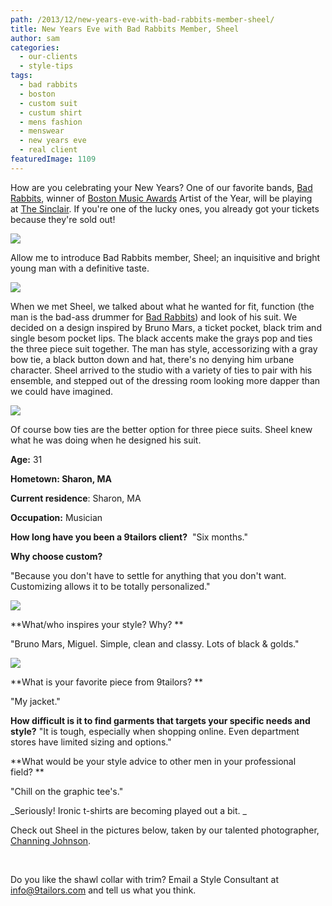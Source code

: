 ```yaml
---
path: /2013/12/new-years-eve-with-bad-rabbits-member-sheel/
title: New Years Eve with Bad Rabbits Member, Sheel
author: sam
categories: 
  - our-clients
  - style-tips
tags: 
  - bad rabbits
  - boston
  - custom suit
  - custum shirt
  - mens fashion
  - menswear
  - new years eve
  - real client
featuredImage: 1109
---
```

How are you celebrating your New Years? One of our favorite bands, [Bad Rabbits](https://www.facebook.com/BadRabbits), winner of [Boston Music Awards](http://www.bostonmusicawards.com/) Artist of the Year, will be playing at [The Sinclair](http://www.sinclaircambridge.com/). If you're one of the lucky ones, you already got your tickets because they're sold out! 

[![](http://1.bp.blogspot.com/-j4Idfz8GtF0/UsH3I5RYOfI/AAAAAAAAAoE/5yv17hmjerA/s640/BadRabbits-047.jpg)](http://1.bp.blogspot.com/-j4Idfz8GtF0/UsH3I5RYOfI/AAAAAAAAAoE/5yv17hmjerA/s1600/BadRabbits-047.jpg)

Allow me to introduce Bad Rabbits member, Sheel; an inquisitive and bright young man with a definitive taste. 

[![](http://3.bp.blogspot.com/-I6i4PPLUZks/UsH_Ap8zFxI/AAAAAAAAAoU/fXTWFwqt1wY/s640/BadRabbits-154.jpg)](http://3.bp.blogspot.com/-I6i4PPLUZks/UsH_Ap8zFxI/AAAAAAAAAoU/fXTWFwqt1wY/s1600/BadRabbits-154.jpg)

When we met Sheel, we talked about what he wanted for fit, function (the man is the bad-ass drummer for [Bad Rabbits](http://9tailors.blogspot.com/2013/09/bad-rabbits-closer-look.html)) and look of his suit. We decided on a design inspired by Bruno Mars, a ticket pocket, black trim and single besom pocket lips. The black accents make the grays pop and ties the three piece suit together. The man has style, accessorizing with a gray bow tie, a black button down and hat, there's no denying him urbane character. Sheel arrived to the studio with a variety of ties to pair with his ensemble, and stepped out of the dressing room looking more dapper than we could have imagined. 

[![](http://4.bp.blogspot.com/-0bZK1uc_-Cw/Uii8GbbrRtI/AAAAAAAADkk/Pvrqm4NP3fg/s400/BadRabbits-144.jpg)](http://4.bp.blogspot.com/-0bZK1uc_-Cw/Uii8GbbrRtI/AAAAAAAADkk/Pvrqm4NP3fg/s1600/BadRabbits-144.jpg)

Of course bow ties are the better option for three piece suits. Sheel knew what he was doing when he designed his suit.

**Age:** 31

**Hometown: Sharon, MA**

**Current residence**: Sharon, MA

**Occupation:** Musician

**How long have you been a 9tailors client?**  "Six months."

**Why choose custom?**

"Because you don't have to settle for anything that you don't want. Customizing allows it to be totally personalized."

[![](http://1.bp.blogspot.com/-0rlgCWR34zQ/UsICuf78P4I/AAAAAAAAAog/WdBcJ74OUL4/s320/BadRabbits-149.jpg)](http://1.bp.blogspot.com/-0rlgCWR34zQ/UsICuf78P4I/AAAAAAAAAog/WdBcJ74OUL4/s1600/BadRabbits-149.jpg)

**What/who inspires your style? Why? **

"Bruno Mars, Miguel. Simple, clean and classy. Lots of black & golds."

[![](http://1.bp.blogspot.com/-hCfLYRzIV00/Uii8bjklGyI/AAAAAAAADks/nRCmzn97TkA/s320/BadRabbits-150.jpg)](http://1.bp.blogspot.com/-hCfLYRzIV00/Uii8bjklGyI/AAAAAAAADks/nRCmzn97TkA/s1600/BadRabbits-150.jpg)

**What is your favorite piece from 9tailors? **

"My jacket."

**How difficult is it to find garments that targets your specific needs and style?**  "It is tough, especially when shopping online. Even department stores have limited sizing and options."

**What would be your style advice to other men in your professional field? **

"Chill on the graphic tee's."

_Seriously! Ironic t-shirts are becoming played out a bit. _

Check out Sheel in the pictures below, taken by our talented photographer, [Channing Johnson](http://www.channingjohnson.com/).

 

Do you like the shawl collar with trim? Email a Style Consultant at [info@9tailors.com](mailto:info@9tailors.com) and tell us what you think.